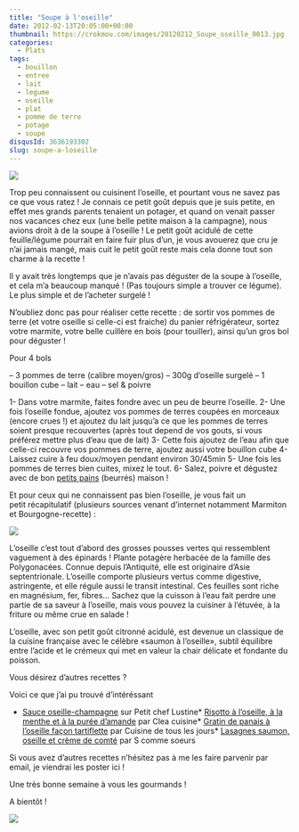 ```yaml
---
title: "Soupe à l'oseille"
date: 2012-02-13T20:05:00+00:00
thumbnail: https://crokmou.com/images/20120212_Soupe_oseille_0013.jpg
categories:
  - Plats
tags:
  - bouillon
  - entree
  - lait
  - legume
  - oseille
  - plat
  - pomme de terre
  - potage
  - soupe
disqusId: 3636193302
slug: soupe-a-loseille
---
```


[![](http://4.bp.blogspot.com/-YixO1xAWlVY/UCbLDoy-FxI/AAAAAAAAC_g/obvEQJGYpRQ/s320/20120212_Soupe_oseille_bann.jpg)](http://4.bp.blogspot.com/-YixO1xAWlVY/UCbLDoy-FxI/AAAAAAAAC_g/obvEQJGYpRQ/s1600/20120212_Soupe_oseille_bann.jpg)

Trop peu connaissent ou cuisinent l’oseille, et pourtant vous ne savez pas ce que vous ratez ! Je connais ce petit goût depuis que je suis petite, en effet mes grands parents tenaient un potager, et quand on venait passer nos vacances chez eux (une belle petite maison à la campagne), nous avions droit à de la soupe à l’oseille ! Le petit goût acidulé de cette feuille/légume pourrait en faire fuir plus d’un, je vous avouerez que cru je n’ai jamais mangé, mais cuit le petit goût reste mais cela donne tout son charme à la recette !

Il y avait très longtemps que je n’avais pas déguster de la soupe à l’oseille, et cela m’a beaucoup manqué ! (Pas toujours simple a trouver ce légume). Le plus simple et de l’acheter surgelé !

N’oubliez donc pas pour réaliser cette recette : de sortir vos pommes de terre (et votre oseille si celle-ci est fraiche) du panier réfrigérateur, sortez votre marmite, votre belle cuillère en bois (pour touiller), ainsi qu’un gros bol pour déguster !

Pour 4 bols

– 3 pommes de terre (calibre moyen/gros)
– 300g d’oseille surgelé
– 1 bouillon cube
– lait
– eau
– sel & poivre

1- Dans votre marmite, faites fondre avec un peu de beurre l’oseille.
2- Une fois l’oseille fondue, ajoutez vos pommes de terres coupées en morceaux (encore crues !) et ajoutez du lait jusqu’a ce que les pommes de terres soient presque recouvertes (après tout depend de vos gouts, si vous préférez mettre plus d’eau que de lait)
3- Cette fois ajoutez de l’eau afin que celle-ci recouvre vos pommes de terre, ajoutez aussi votre bouillon cube
4- Laissez cuire à feu doux/moyen pendant environ 30/45min
5- Une fois les pommes de terres bien cuites, mixez le tout.
6- Salez, poivre et dégustez avec de bon [petits pains](http://crokmou.blogspot.com/2012/02/petits-pains-sans-petrissage.html) (beurrés) maison !

Et pour ceux qui ne connaissent pas bien l’oseille, je vous fait un petit récapitulatif (plusieurs sources venant d’internet notamment Marmiton et Bourgogne-recette) :

![](http://2.bp.blogspot.com/-goPG_GCmTkU/TzlPysY8moI/AAAAAAAABw4/sj3oEa3gFyk/s1600/oseille-boyard.jpg)

L’oseille c’est tout d’abord des grosses pousses vertes qui ressemblent vaguement à des épinards ! Plante potagère herbacée de la famille des Polygonacées. Connue depuis l’Antiquité, elle est originaire d’Asie septentrionale. L’oseille comporte plusieurs vertus comme digestive, astringente, et elle régule aussi le transit intestinal. Ces feuilles sont riche en magnésium, fer, fibres… Sachez que la cuisson à l’eau fait perdre une partie de sa saveur à l’oseille, mais vous pouvez la cuisiner à l’étuvée, à la friture ou même crue en salade !

L’oseille, avec son petit goût citronné acidulé, est devenue un classique de la cuisine française avec le célèbre «saumon à l’oseille», subtil équilibre entre l’acide et le crémeux qui met en valeur la chair délicate et fondante du poisson.

Vous désirez d’autres recettes ?

Voici ce que j’ai pu trouvé d’intéréssant

*   [Sauce oseille-champagne](http://www.petitcheflustine.com/article-sauce-oseille-champagne-53711646.html) sur Petit chef Lustine*   [Risotto à l’oseille, à la menthe et à la purée d’amande](http://www.cleacuisine.fr/plats-vegetariens/risotto-a-loseille-a-la-menthe-et-a-la-puree-damande/) par Clea cuisine*   [Gratin de panais à l’oseille façon tartiflette](http://cuisinedetouslesjours.over-blog.com/article-gratin-de-panais-a-l-oseille-fa-on-tartiflette-99095252.html) par Cuisine de tous les jours*   [Lasagnes saumon, oseille et crème de comté](http://www.s-commesoeurs.com/article-lasagnes-saumon-oseille-et-creme-de-comte-pour-le-challenge-comte-72422627.html) par S comme soeurs

Si vous avez d’autres recettes n’hésitez pas à me les faire parvenir par email, je viendrai les poster ici !

Une très bonne semaine à vous les gourmands !

A bientôt !

![](http://4.bp.blogspot.com/-2bLosyMFac4/TxhFg0sR2dI/AAAAAAAABec/Mzg1OnlXUmM/s1600/Signature+copie.jpg)